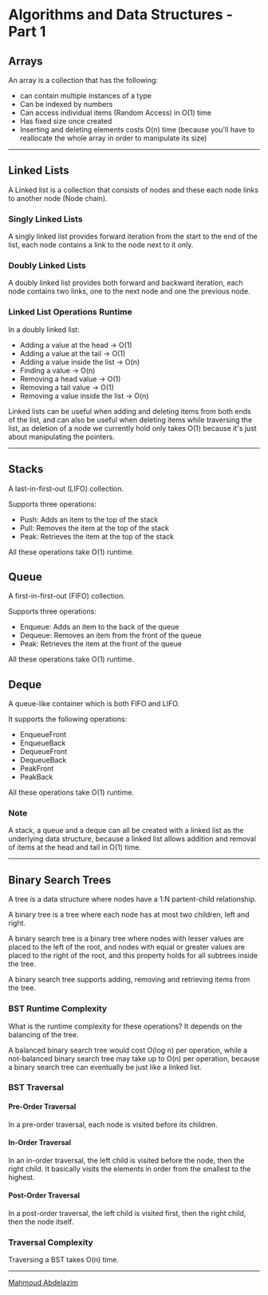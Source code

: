 # Algorithms and Data Structures - Part 1

## Arrays
An array is a collection that has the following:
- can contain multiple instances of a type
- Can be indexed by numbers
- Can access individual items (Random Access) in O(1) time
- Has fixed size once created
- Inserting and deleting elements costs O(n) time (because you'll have to reallocate the whole array in order to manipulate its size)

<hr>

## Linked Lists
A Linked list is a collection that consists of nodes and these each node links to another node (Node chain).

### Singly Linked Lists
A singly linked list provides forward iteration from the start to the end of the list, each node contains a link to the node next to it only.

### Doubly Linked Lists
A doubly linked list provides both forward and backward iteration, each node contains two links, one to the next node and one the previous node.

### Linked List Operations Runtime
In a doubly linked list:
- Adding a value at the head -> O(1)
- Adding a value at the tail -> O(1)
- Adding a value inside the list -> O(n)
- Finding a value -> O(n)
- Removing a head value -> O(1)
- Removing a tail value -> O(1)
- Removing a value inside the list -> O(n)

Linked lists can be useful when adding and deleting items from both ends of the list, and can also be useful when deleting items while traversing the list, as deletion of a node we currently hold only takes O(1) because it's just about manipulating the pointers.

<hr>

## Stacks
A last-in-first-out (LIFO) collection.

Supports three operations:
- Push: Adds an item to the top of the stack
- Pull: Removes the item at the top of the stack
- Peak: Retrieves the item at the top of the stack

All these operations take O(1) runtime.

## Queue
A first-in-first-out (FIFO) collection.

Supports three operations:
- Enqueue: Adds an item to the back of the queue
- Dequeue: Removes an item from the front of the queue
- Peak: Retrieves the item at the front of the queue

All these operations take O(1) runtime.

## Deque
A queue-like container which is both FIFO and LIFO.

It supports the following operations:
- EnqueueFront
- EnqueueBack
- DequeueFront
- DequeueBack
- PeakFront
- PeakBack

All these operations take O(1) runtime.

### Note
A stack, a queue and a deque can all be created with a linked list as the underlying data structure, because a linked list allows addition and removal of items at the head and tail in O(1) time.

<hr>

## Binary Search Trees
A tree is a data structure where nodes have a 1:N partent-child relationship.

A binary tree is a tree where each node has at most two children, left and right.

A binary search tree is a binary tree where nodes with lesser values are placed to the left of the root, and nodes with equal or greater values are placed to the right of the root, and this property holds for all subtrees inside the tree.

A binary search tree supports adding, removing and retrieving items from the tree.

### BST Runtime Complexity

What is the runtime complexity for these operations? 
It depends on the balancing of the tree.

A balanced binary search tree would cost O(log n) per operation, while a not-balanced binary search tree may take up to O(n) per operation, because a binary search tree can eventually be just like a linked list.


### BST Traversal
#### Pre-Order Traversal
In a pre-order traversal, each node is visited before its children.

#### In-Order Traversal
In an in-order traversal, the left child is visited before the node, then the right child.
It basically visits the elements in order from the smallest to the highest.

#### Post-Order Traversal
In a post-order traversal, the left child is visited first, then the right child, then the node itself.

### Traversal Complexity
Traversing a BST takes O(n) time.

<hr>

[Mahmoud Abdelazim](https://github.com/MahmoudAbdelazim)